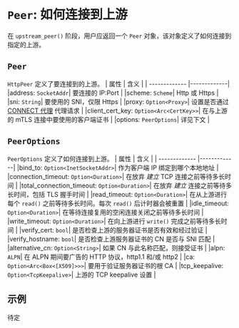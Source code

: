 # `Peer`: 如何连接到上游

在 `upstream_peer()` 阶段，用户应返回一个 `Peer` 对象，该对象定义了如何连接到指定的上游。

## `Peer`
`HttpPeer` 定义了要连接到的上游。
| 属性      | 含义        |
| ------------- |-------------|
|address: `SocketAddr`| 要连接的 IP:Port |
|scheme: `Scheme`| Http 或 Https |
|sni: `String`| 要使用的 SNI，仅限 Https |
|proxy: `Option<Proxy>`| 设置是否通过 [CONNECT 代理](https://developer.mozilla.org/en-US/docs/Web/HTTP/Methods/CONNECT) 代理请求 |
|client_cert_key: `Option<Arc<CertKey>>`| 在与上游的 mTLS 连接中要使用的客户端证书 |
|options: `PeerOptions`| 详见下文 |


## `PeerOptions`
`PeerOptions` 定义了如何连接到上游。
| 属性      | 含义        |
| ------------- |-------------|
|bind_to: `Option<InetSocketAddr>`| 作为客户端 IP 绑定到哪个本地地址 |
|connection_timeout: `Option<Duration>`| 在放弃 *建立* TCP 连接之前等待多长时间 |
|total_connection_timeout: `Option<Duration>`| 在放弃 *建立* 连接之前等待多长时间，包括 TLS 握手时间 |
|read_timeout: `Option<Duration>`| 在从上游进行每个 `read()` 之前等待多长时间。每次 `read()` 后计时器会被重置 |
|idle_timeout: `Option<Duration>`| 在等待连接复用的空闲连接关闭之前等待多长时间 |
|write_timeout: `Option<Duration>`| 在向上游进行 `write()` 完成之前等待多长时间 |
|verify_cert: `bool`| 是否检查上游的服务器证书是否有效和经过验证 |
|verify_hostname: `bool`| 是否检查上游服务器证书的 CN 是否与 SNI 匹配 |
|alternative_cn: `Option<String>`| 如果 CN 与此名称匹配，则接受证书 |
|alpn: `ALPN`| 在 ALPN 期间要广告的 HTTP 协议，http1.1 和/或 http2 |
|ca: `Option<Arc<Box<[X509]>>>`| 要用于验证服务器证书的根 CA |
|tcp_keepalive: `Option<TcpKeepalive>`| 上游的 TCP keepalive 设置 |

## 示例
待定
